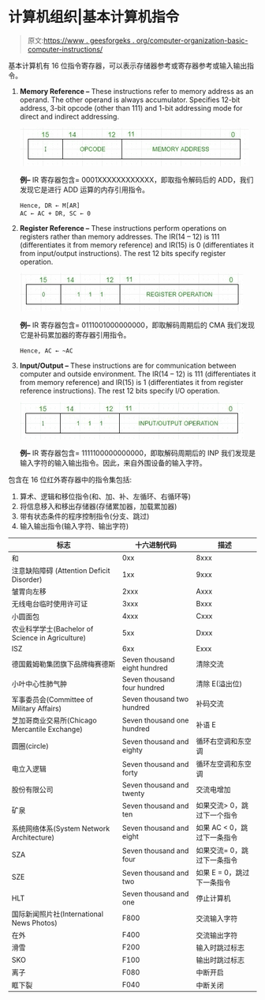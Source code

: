 # 计算机组织|基本计算机指令

> 原文:[https://www . geesforgeks . org/computer-organization-basic-computer-instructions/](https://www.geeksforgeeks.org/computer-organization-basic-computer-instructions/)

基本计算机有 16 位指令寄存器，可以表示存储器参考或寄存器参考或输入输出指令。

1.  **Memory Reference –** These instructions refer to memory address as an operand. The other operand is always accumulator. Specifies 12-bit address, 3-bit opcode (other than 111) and 1-bit addressing mode for direct and indirect addressing.

    ![memory reference instruction](img/10cf2002428308357ff56e9087e7371d.png)

    **例–**
    IR 寄存器包含= 0001XXXXXXXXXXXX，即取指令解码后的 ADD，我们发现它是进行 ADD 运算的内存引用指令。

    ```
    Hence, DR ← M[AR]
    AC ← AC + DR, SC ← 0
    ```

2.  **Register Reference –** These instructions perform operations on registers rather than memory addresses. The IR(14 – 12) is 111 (differentiates it from memory reference) and IR(15) is 0 (differentiates it from input/output instructions). The rest 12 bits specify register operation.

    ![register reference instruction](img/0b27a05a9ea282ec86b4b7a5f0487d93.png)

    **例–**
    IR 寄存器包含= 0111001000000000，即取解码周期后的 CMA 我们发现它是补码累加器的寄存器引用指令。

    ```
    Hence, AC ← ~AC
    ```

3.  **Input/Output –** These instructions are for communication between computer and outside environment. The IR(14 – 12) is 111 (differentiates it from memory reference) and IR(15) is 1 (differentiates it from register reference instructions). The rest 12 bits specify I/O operation.

    ![i/o instruction](img/0126fe77fd56d07bcae4e3618b01f1b5.png)

    **例–**
    IR 寄存器包含= 1111100000000000，即取解码周期后的 INP 我们发现是输入字符的输入输出指令。因此，来自外围设备的输入字符。

包含在 16 位红外寄存器中的指令集包括:

1.  算术、逻辑和移位指令(和、加、补、左循环、右循环等)
2.  将信息移入和移出存储器(存储累加器，加载累加器)
3.  带有状态条件的程序控制指令(分支、跳过)
4.  输入输出指令(输入字符、输出字符)

| 标志 | 十六进制代码 | 描述 |
| --- | --- | --- |
| 和 | 0xx | 8xxx | 和存储字到交流 |
| 注意缺陷障碍 (Attention Deficit Disorder) | 1xx | 9xxx | 将记忆单词添加到交流 |
| 皱胃向左移 | 2xxx | Axxx | 将内存字加载到交流 |
| 无线电台临时使用许可证 | 3xxx | Bxxx | 将交流内容存储在内存中 |
| 小圆面包 | 4xxx | Cxxx | 无条件转移 |
| 农业科学学士(Bachelor of Science in Agriculture) | 5xx | Dxxx | 分支并保存返回地址 |
| ISZ | 6xx | Exxx | 如果为 0，递增并跳过 |
| 德国戴姆勒集团旗下品牌梅赛德斯 | Seven thousand eight hundred | 清除交流 |
| 小叶中心性肺气肿 | Seven thousand four hundred | 清除 E(溢出位) |
| 军事委员会(Committee of Military Affairs) | Seven thousand two hundred | 补码交流 |
| 芝加哥商业交易所(Chicago Mercantile Exchange) | Seven thousand one hundred | 补语 E |
| 圆圈(circle) | Seven thousand and eighty | 循环右空调和东空调 |
| 电立入逻辑 | Seven thousand and forty | 循环左空调和东空调 |
| 股份有限公司 | Seven thousand and twenty | 交流电增加 |
| 矿泉 | Seven thousand and ten | 如果交流> 0，跳过下一个指令 |
| 系统网络体系(System Network Architecture) | Seven thousand and eight | 如果 AC < 0，跳过下一条指令 |
| SZA | Seven thousand and four | 如果交流= 0，跳过下一条指令 |
| SZE | Seven thousand and two | 如果 E = 0，跳过下一条指令 |
| HLT | Seven thousand and one | 停止计算机 |
| 国际新闻照片社(International News Photos) | F800 | 交流输入字符 |
| 在外 | F400 | 交流输出字符 |
| 滑雪 | F200 | 输入时跳过标志 |
| SKO | F100 | 输出时跳过标志 |
| 离子 | F080 | 中断开启 |
| 眶下裂 | F040 | 中断关闭 |